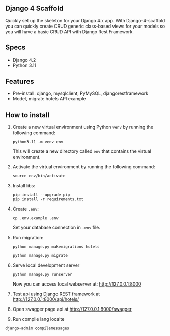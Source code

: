 ## Django 4 Scaffold

Quickly set up the skeleton for your Django 4.x app. 
With Django-4-scaffold you can quickly create CRUD generic class-based views for your models so you will have a basic CRUD API with Django Rest Framework.

## Specs

- Django 4.2
- Python 3.11

## Features

- Pre-install: django, mysqlclient, PyMySQL, djangorestframework
- Model, migrate hotels API example

## How to install

1. Create a new virtual environment using Python `venv` by running the following command:
   ```
   python3.11 -m venv env
   ```
   This will create a new directory called `env` that contains the virtual environment.
2. Activate the virtual environment by running the following command:
   ```
   source env/bin/activate
   ```
4. Install libs:
   ```
   pip install --upgrade pip
   pip install -r requirements.txt
   ```  
6. Create `.env`:  
   ```shell
   cp .env.example .env
   ```
   Set your database connection in `.env` file.
7. Run migration:
   ```
   python manage.py makemigrations hotels

   python manage.py migrate
   ```
9. Serve local development server
   
   ```
   python manage.py runserver
   ```
   Now you can access local webserver at: http://127.0.0.1:8000
10. Test api using Django REST framework at http://127.0.0.1:8000/api/hotels/
11. Open swagger page api at http://127.0.0.1:8000/swagger

12. Run compile lang localte
   ```
   django-admim compilemessages
   ```
   